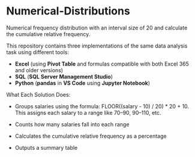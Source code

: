 # Numerical-Distributions
Numerical frequency distribution with an interval size of 20 and calculate the cumulative relative frequency.

This repository contains three implementations of the same data analysis task using different tools:
- **Excel** (using **Pivot Table** and formulas compatible with both Excel 365 and older versions)
- **SQL** (**SQL Server Management Studio**)
- **Python** (**pandas** in **VS Code** using **Jupyter Notebook**)

What Each Solution Does:

- Groups salaries using the formula: FLOOR((salary - 10) / 20) * 20 + 10. This assigns each salary to a range like 70–90, 90–110, etc.

- Counts how many salaries fall into each range

- Calculates the cumulative relative frequency as a percentage

- Outputs a summary table




